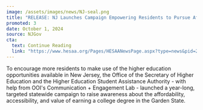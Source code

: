 ```yaml
---
image: /assets/images/news/NJ-seal.png
title: "RELEASE: NJ Launches Campaign Empowering Residents to Pursue Affordable, Accessible Degrees in the State"
promoted: 3 
date: October 1, 2024
source: NJGov
cta:
  text: Continue Reading
  link: "https://www.hesaa.org/Pages/HESAANewsPage.aspx?type=news&pid=279"
---
```


To encourage more residents to make use of the higher education opportunities available in New Jersey, the Office of the Secretary of Higher Education and the Higher Education Student Assistance Authority - with help from OOI's Communication + Engagement Lab -   launched a year-long, targeted statewide campaign to raise awareness about the affordability, accessibility, and value of earning a college degree in the Garden State.

